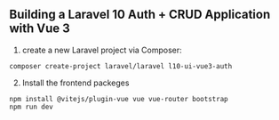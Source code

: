 ## Building a Laravel 10 Auth + CRUD Application with Vue 3

1.  create a new Laravel project via Composer:
```
composer create-project laravel/laravel l10-ui-vue3-auth
```
2.  Install the frontend packeges
```
npm install @vitejs/plugin-vue vue vue-router bootstrap
npm run dev
```